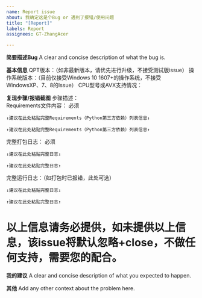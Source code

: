 ```yaml
---
name: Report issue
about: 我确定这是个Bug or 遇到了报错/使用问题
title: "[Report]"
labels: Report
assignees: GT-ZhangAcer

---
```


**简要描述Bug**
A clear and concise description of what the bug is.

**基本信息**
QPT版本：（如非最新版本，请优先进行升级，不接受测试版issue）
操作系统版本：（目前仅接受Windows 10 1607+的操作系统，不接受WindowsXP、7、8的Issue）
CPU型号或AVX支持情况：  

**复现步骤/报错截图**
步骤描述：  
Requirements文件内容： 必须
```
↓建议在此处粘贴完整Requirements（Python第三方依赖）列表信息↓

↑建议在此处粘贴完整Requirements（Python第三方依赖）列表信息↑
```
完整打包日志：  必须  
```
↓建议在此处粘贴完整日志↓

↑建议在此处粘贴完整日志↑
```

完整运行日志：（如打包时已报错，此处可选）  
```
↓建议在此处粘贴完整日志↓

↑建议在此处粘贴完整日志↑
```

# 以上信息请务必提供，如未提供以上信息，该issue将默认忽略+close，不做任何支持，需要您的配合。

**我的建议**
A clear and concise description of what you expected to happen.


**其他**
Add any other context about the problem here.
